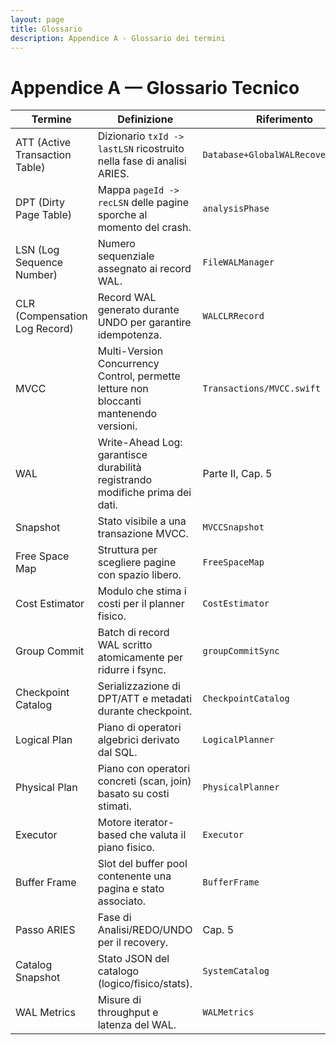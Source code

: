 ```yaml
---
layout: page
title: Glossario
description: Appendice A - Glossario dei termini
---
```


# Appendice A — Glossario Tecnico

| Termine | Definizione | Riferimento | Stato |
|---------|-------------|-------------|-------|
| ATT (Active Transaction Table) | Dizionario `txId -> lastLSN` ricostruito nella fase di analisi ARIES. | `Database+GlobalWALRecovery.swift` | Implementato |
| DPT (Dirty Page Table) | Mappa `pageId -> recLSN` delle pagine sporche al momento del crash. | `analysisPhase` | Implementato |
| LSN (Log Sequence Number) | Numero sequenziale assegnato ai record WAL. | `FileWALManager` | Implementato |
| CLR (Compensation Log Record) | Record WAL generato durante UNDO per garantire idempotenza. | `WALCLRRecord` | Implementato |
| MVCC | Multi-Version Concurrency Control, permette letture non bloccanti mantenendo versioni. | `Transactions/MVCC.swift` | Implementato (parziale) |
| WAL | Write-Ahead Log: garantisce durabilità registrando modifiche prima dei dati. | Parte II, Cap. 5 | Implementato |
| Snapshot | Stato visibile a una transazione MVCC. | `MVCCSnapshot` | Implementato |
| Free Space Map | Struttura per scegliere pagine con spazio libero. | `FreeSpaceMap` | Implementato |
| Cost Estimator | Modulo che stima i costi per il planner fisico. | `CostEstimator` | Implementato |
| Group Commit | Batch di record WAL scritto atomicamente per ridurre i fsync. | `groupCommitSync` | Implementato |
| Checkpoint Catalog | Serializzazione di DPT/ATT e metadati durante checkpoint. | `CheckpointCatalog` | Implementato |
| Logical Plan | Piano di operatori algebrici derivato dal SQL. | `LogicalPlanner` | Implementato |
| Physical Plan | Piano con operatori concreti (scan, join) basato su costi stimati. | `PhysicalPlanner` | Implementato |
| Executor | Motore iterator-based che valuta il piano fisico. | `Executor` | Implementato |
| Buffer Frame | Slot del buffer pool contenente una pagina e stato associato. | `BufferFrame` | Implementato |
| Passo ARIES | Fase di Analisi/REDO/UNDO per il recovery. | Cap. 5 | Implementato |
| Catalog Snapshot | Stato JSON del catalogo (logico/fisico/stats). | `SystemCatalog` | Implementato |
| WAL Metrics | Misure di throughput e latenza del WAL. | `WALMetrics` | Implementato |
